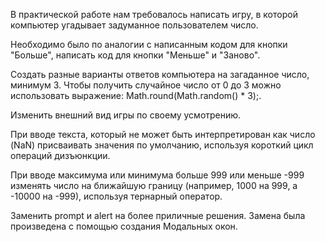 
В практической работе нам требовалось написать игру, в которой компьютер угадывает задуманное пользователем число.

Необходимо было по аналогии с написанным кодом для кнопки "Больше", написать код для кнопки "Меньше" и "Заново".

Создать разные варианты ответов компьютера на загаданное число, минимум 3. Чтобы получить случайное число от 0 до 3 можно использовать выражение: Math.round(Math.random() * 3);.

Изменить внешний вид игры по своему усмотрению.

При вводе текста, который не может быть интерпретирован как число (NaN) присваивать значения по умолчанию, используя короткий цикл операций дизъюнкции.

При вводе максимума или минимума больше 999 или меньше -999 изменять число на ближайшую границу (например, 1000 на 999, а -10000 на -999), используя тернарный оператор.

Заменить prompt и alert на более приличные решения. Замена была произведена с помощью создания Модальных окон.
